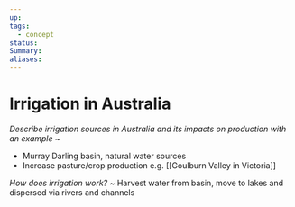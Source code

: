 ```yaml
---
up: 
tags:
  - concept
status: 
Summary:
aliases:
---
```

# Irrigation in Australia
*Describe irrigation sources in Australia and its impacts on production with an example*
~
- Murray Darling basin, natural water sources
- Increase pasture/crop production e.g. [[Goulburn Valley in Victoria]]
<!--SR:!2025-03-13,3,252-->

*How does irrigation work?*
~
Harvest water from basin, move to lakes and dispersed via rivers and channels
<!--SR:!2025-03-20,11,270-->